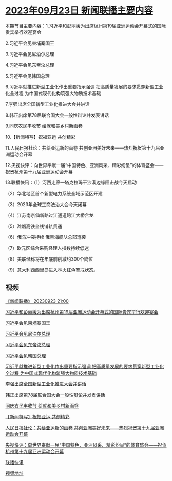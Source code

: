 # [2023年09月23日 新闻联播主要内容](https://tv.cctv.com/lm/xwlb/day/20230923.shtml)

本期节目主要内容：1.习近平和彭丽媛为出席杭州第19届亚洲运动会开幕式的国际贵宾举行欢迎宴会

2.习近平会见柬埔寨国王

3.习近平会见尼泊尔总理

4.习近平会见东帝汶总理

5.习近平会见韩国总理

6.习近平就推进新型工业化作出重要指示强调 把高质量发展的要求贯穿新型工业化全过程 为中国式现代化构筑强大物质技术基础

7.李强出席全国新型工业化推进大会并讲话

8.韩正出席第78届联合国大会一般性辩论并发表讲话

9.同庆农民丰收节 绘就和美乡村新画卷

10.【新闻特写】祝福亚运 共创精彩

11.人民日报社论：共绘亚运新的画卷 共创亚洲美好未来——热烈祝贺第十九届亚洲运动会开幕

12.央视快评：向世界奉献一届“中国特色、亚洲风采、精彩纷呈”的体育盛会——祝贺杭州第十九届亚洲运动会开幕

13.联播快讯：（1）河西走廊—塔克拉玛干沙漠边缘阻击战今天启动

（2）华北地区首个新型电力系统全域示范区开建

（3）2023年全球工商法治大会今天闭幕

（4）江苏南京仙新路过江通道跨江大桥合龙

（5）潍烟高铁全线铺轨贯通

（6）俄乌冲突持续 俄黑海舰队总部遭袭

（7）欧元区综合采购经理人指数持续低迷

（8）美联储称将在年底前削减约300个岗位

（9）意大利西西里岛进入林火红色警戒状态。

## 视频

[《新闻联播》 20230923 21:00](https://tv.cctv.com/2023/09/23/VIDEqUpryul2H1LTbLdPgPW7230923.shtml)

[习近平和彭丽媛为出席杭州第19届亚洲运动会开幕式的国际贵宾举行欢迎宴会](https://tv.cctv.com/2023/09/23/VIDEnD4O4cyeK0zQd3hM9oyI230923.shtml)

[习近平会见柬埔寨国王](https://tv.cctv.com/2023/09/23/VIDEFccfdmjEqpL72I2EzySH230923.shtml)

[习近平会见尼泊尔总理](https://tv.cctv.com/2023/09/23/VIDEnLu7I1BJHvtrXwyKAZC7230923.shtml)

[习近平会见东帝汶总理](https://tv.cctv.com/2023/09/23/VIDEdYeREGuaKvYbez8Yp51b230923.shtml)

[习近平会见韩国总理](https://tv.cctv.com/2023/09/23/VIDEEnGKCCjDLfy2TGc1qwap230923.shtml)

[习近平就推进新型工业化作出重要指示强调 把高质量发展的要求贯穿新型工业化全过程 为中国式现代化构筑强大物质技术基础](https://tv.cctv.com/2023/09/23/VIDEdC6QI5tUwZxfdtXnUXna230923.shtml)

[李强出席全国新型工业化推进大会并讲话](https://tv.cctv.com/2023/09/23/VIDEoh7ruUuhQW4Ulcn5Xo31230923.shtml)

[韩正出席第78届联合国大会一般性辩论并发表讲话](https://tv.cctv.com/2023/09/23/VIDEa9Hy0pc669YknOv64oxQ230923.shtml)

[同庆农民丰收节 绘就和美乡村新画卷](https://tv.cctv.com/2023/09/23/VIDEblQXfhfRAmXfmrCgQewp230923.shtml)

[【新闻特写】祝福亚运 共创精彩](https://tv.cctv.com/2023/09/23/VIDEm2Af9mO8DNdbeeyrJSyd230923.shtml)

[人民日报社论：共绘亚运新的画卷 共创亚洲美好未来——热烈祝贺第十九届亚洲运动会开幕](https://tv.cctv.com/2023/09/23/VIDED73sGdDVNjD8Tq934PQE230923.shtml)

[央视快评：向世界奉献一届“中国特色、亚洲风采、精彩纷呈”的体育盛会——祝贺杭州第十九届亚洲运动会开幕](https://tv.cctv.com/2023/09/23/VIDEcLLJj90LF20ugAonqXW0230923.shtml)

[联播快讯](https://tv.cctv.com/2023/09/23/VIDEDj2h4jpTpN8z5gv3VQP5230923.shtml)

[视频地址](https://tv.cctv.com/lm/xwlb/day/20230923.shtml) 

